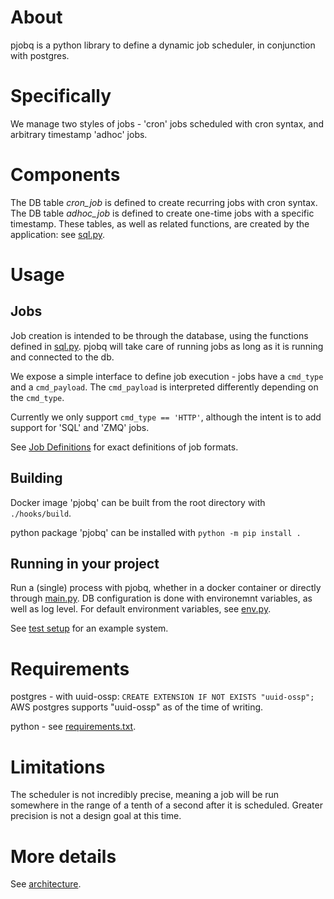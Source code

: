 # About
pjobq is a python library to define a dynamic job scheduler, in conjunction with postgres.

# Specifically
We manage two styles of jobs - 'cron' jobs scheduled with cron syntax, and arbitrary timestamp 'adhoc' jobs.

# Components

The DB table *cron_job* is defined to create recurring jobs with cron syntax.
The DB table *adhoc_job* is defined to create one-time jobs with a specific timestamp.
These tables, as well as related functions, are created by the application: see [sql.py](pjobq/db/sql.py).


# Usage
## Jobs
Job creation is intended to be through the database, using the functions defined in [sql.py](pjobq/db/sql.py).
pjobq will take care of running jobs as long as it is running and connected to the db.

We expose a simple interface to define job execution - jobs have a `cmd_type` and a `cmd_payload`.
The `cmd_payload` is interpreted differently depending on the `cmd_type`.

Currently we only support `cmd_type == 'HTTP'`, although the intent is to add support for 'SQL' and 'ZMQ' jobs.

See [Job Definitions](notes/job_definitions.md) for exact definitions of job formats.

## Building
Docker image 'pjobq' can be built from the root directory with `./hooks/build`.

python package 'pjobq' can be installed with `python -m pip install .`

## Running in your project
Run a (single) process with pjobq, whether in a docker container or directly through [main.py](main.py).
DB configuration is done with environemnt variables, as well as log level.
For default environment variables, see [env.py](pjobq/env.py).

See [test setup](integration/docker-compose.yaml) for an example system.

# Requirements
postgres - with uuid-ossp:
`CREATE EXTENSION IF NOT EXISTS "uuid-ossp";`
AWS postgres supports "uuid-ossp" as of the time of writing.

python - see [requirements.txt](requirements.txt).

# Limitations
The scheduler is not incredibly precise, meaning a job will be run somewhere in the range
of a tenth of a second after it is scheduled.
Greater precision is not a design goal at this time.

# More details
See [architecture](notes/architecture.md).

